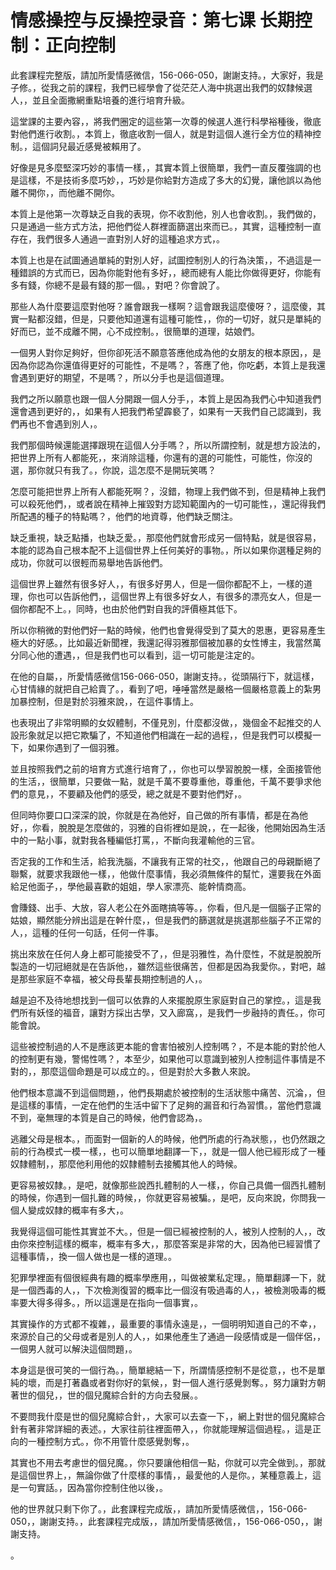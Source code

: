 # 情感操控与反操控录音：第七课 长期控制：正向控制

此套課程完整版，請加所愛情感微信，156-066-050，謝謝支持。，大家好，我是子修。，從我之前的課程，我們已經學會了從茫茫人海中挑選出我們的奴隸候選人，，並且全面撒網重點培養的進行培育升級。

這堂課的主要內容，，將我們圈定的這些第一次尊的候選人進行科學裕種後，徹底對他們進行收割。，本質上，徹底收割一個人，就是對這個人進行全方位的精神控制。，這個詞兒最近感覺被賴用了。

好像是見多麼堅深巧妙的事情一樣，，其實本質上很簡單，我們一直反覆強調的也是這樣，不是技術多麼巧妙，，巧妙是你給對方造成了多大的幻覺，讓他誤以為他離不開你，，而他離不開你。

本質上是他第一次尊缺乏自我的表現，你不收割他，別人也會收割。，我們做的，只是通過一些方式方法，把他們從人群裡面篩選出來而已。，其實，這種控制一直存在，我們很多人通過一直對別人好的這種追求方式，。

本質上也是在試圖通過單純的對別人好，試圖控制別人的行為決策，，不過這是一種錯誤的方式而已，因為你能對他有多好，，總而總有人能比你做得更好，你能有多有錢，你總不是最有錢的那一個。，對吧？你會說了。

那些人為什麼要這麼對他呀？誰會跟我一樣啊？這會跟我這麼傻呀？，這麼傻，其實一點都沒錯，但是，只要他知道還有這種可能性，，你的一切好，就只是單純的好而已，並不成離不開，心不成控制。，很簡單的道理，姑娘們。

一個男人對你足夠好，但你卻死活不願意答應他成為他的女朋友的根本原因，，是因為你認為你還值得更好的可能性，不是嗎？，答應了他，你吃虧，本質上是我還會遇到更好的期望，不是嗎？，所以分手也是這個道理。

我們之所以願意也跟一個人分開跟一個人分手，，本質上是因為我們心中知道我們還會遇到更好的，，如果有人把我們希望霹褻了，如果有一天我們自己認識到，我們再也不會遇到別人，。

我們那個時候還能選擇跟現在這個人分手嗎？，所以所謂控制，就是想方設法的，把世界上所有人都能死，，來消除這種，你還有的選的可能性，可能性，你沒的選，那你就只有我了。，你說，這怎麼不是開玩笑嗎？

怎麼可能把世界上所有人都能死啊？，沒錯，物理上我們做不到，但是精神上我們可以殺死他們，，或者說在精神上摧毀對方認知範圍內的一切可能性，，還記得我們所配遇的種子的特點嗎？，他們的地資尊，他們缺乏關注。

缺乏重視，缺乏點播，也缺乏愛。，那麼他們就會形成另一個特點，就是很容易，本能的認為自己根本配不上這個世界上任何美好的事物。，所以如果你選種足夠的成功，你就可以很輕而易舉地告訴他們。

這個世界上雖然有很多好人，，有很多好男人，但是一個你都配不上，一樣的道理，你也可以告訴他們，，這個世界上有很多好女人，有很多的漂亮女人，但是一個你都配不上。，同時，也由於他們對自我的評價極其低下。

所以你稍微的對他們好一點的時候，他們也會覺得受到了莫大的恩惠，更容易產生極大的好感。，比如最近新聞裡，我還記得羽雅那個被加暴的女性博主，我當然萬分同心他的遭遇，，但是我們也可以看到，這一切可能是注定的。

在他的自屬，，所愛情感微信156-066-050，謝謝支持。，從頭隔行下，就這樣，心甘情緣的就把自己給賣了。，看到了吧，唾唾當然是嚴格一個嚴格意義上的紮男加暴控制，但是對於羽雅來說，，在這件事情上。

也表現出了非常明顯的女奴體制，不僅見別，什麼都沒做，，幾個金不起推交的人設形象就足以把它欺騙了，不知道他們相識在一起的過程，，但是我們可以模擬一下，如果你遇到了一個羽雅。

並且按照我們之前的培育方式進行培育了，，你也可以學習脫脫一樣，全面接管他的生活，，很簡單，只要做一點，就是千萬不要尊重他，尊重他，千萬不要爭求他們的意見，，不要顧及他們的感受，總之就是不要對他們好，。

但同時你要口口深深的說，你就是在為他好，自己做的所有事情，都是在為他好，，你看，脫脫是怎麼做的，羽雅的自術裡如是說，，在一起後，他開始因為生活中的一點小事，就對我各種編低打罵，，不斷向我灌輸他的三官。

否定我的工作和生活，給我洗腦，不讓我有正常的社交，，他跟自己的母親斷絕了聯繫，就要求我跟他一樣，，他做什麼事情，我必須無條件的幫忙，還要我在外面給足他面子，，學他最喜歡的姐姐，學人家漂亮、能幹情商高。

會賺錢、出手、大放，容人老公在外面瞎搞等等。，你看，但凡是一個腦子正常的姑娘，顯然能分辨出這是在幹什麼，，但是我們的篩選就是挑選那些腦子不正常的人，，這種的任何一句話，任何一件事。

挑出來放在任何人身上都可能接受不了，，但是羽雅性，為什麼性，不就是脫脫所製造的一切冠絕就是在告訴他，，雖然這些很痛苦，但都是因為我愛你。，對吧，越是那些家庭不幸福，被父母長輩長期控制過的人，。

越是迫不及待地想找到一個可以依靠的人來擺脫原生家庭對自己的掌控。，這是我們所有妖怪的福音，讓對方採出古學，又入廊窩，，是我們一步融持的責任。，你可能會說。

這些被控制過的人不是應該更本能的會害怕被別人控制嗎？，不是本能的對於他人的控制更有幾，警惕性嗎？，本至少，如果他可以意識到被別人控制這件事情是不對的，，那麼這個命題是可以成立的。，但是對於大多數人來說。

他們根本意識不到這個問題，，他們長期處於被控制的生活狀態中痛苦、沉淪，，但是這樣的事情，一定在他們的生活中留下了足夠的漏音和行為習慣。，當他們意識不到，毫無理的本質是自己的時候，他們會認為，。

逃離父母是根本。，而面對一個新的人的時候，他們所處的行為狀態，，也仍然跟之前的行為模式一模一樣，，也可以簡單地翻譯一下，，就是一個人他已經形成了一種奴隸體制，，那麼他利用他的奴隸體制去接觸其他人的時候。

更容易被奴隸。，是吧，就像那些說西扎體制的人一樣，，你自己具備一個西扎體制的時候，你遇到一個扎難的時候，，你就更容易被騙。，是吧，反向來說，你問我一個人變成奴隸的概率有多大，。

我覺得這個可能性其實並不大。，但是一個已經被控制的人，被別人控制的人，，改由你來控制這樣的概率，概率有多大，，那麼答案是非常的大，因為他已經習慣了這種事情，，換一個人做也是一樣的道理。。

犯罪學裡面有個很經典有趣的概率學應用，，叫做被業私定理。，簡單翻譯一下，就是一個西毒的人，，下次檢測復習的概率比一個沒有吸過毒的人，，被檢測吸毒的概率要大得多得多。，所以這還是在指向一個事實，。

其實操作的方式都不複雜，，最重要的事情永遠是，，一個明明知道自己的不幸，，來源於自己的父母或者是別人的人，，如果他產生了通過一段感情或是一個伴侶，，一個男人就可以解決這個問題，。

本身這是很可笑的一個行為。，簡單總結一下，所謂情感控制不是從意，，也不是單純的壞，而是打著蟲或者對你好的氣候，，對一個人進行感覺剝奪。，努力讓對方朝著世的個兒，，世的個兒魔綜合針的方向去發展。。

不要問我什麼是世的個兒魔綜合針，，大家可以去查一下，，網上對世的個兒魔綜合針有著非常詳細的表述。，大家往前往裡面帶入，，你就能理解這個過程。，這是正向的一種控制方式。，你不用管什麼感覺剝奪，。

其實也不用去考慮世的個兒魔。，你只要讓他相信一點，你就可以完全做到。，那就是這個世界上，，無論你做了什麼樣的事情，，最愛他的人是你。，某種意義上，這是一句實話。，因為當你控制住他以後，。

他的世界就只剩下你了。，此套課程完成版，，請加所愛情感微信，，156-066-050，，謝謝支持。，此套課程完成版，，請加所愛情感微信，，156-066-050，，謝謝支持。

。